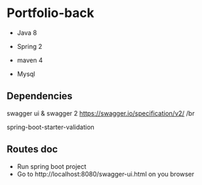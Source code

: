 # Portfolio-back

- Java 8

- Spring 2

- maven 4

- Mysql

## Dependencies

swagger ui & swagger 2 
https://swagger.io/specification/v2/ /br

spring-boot-starter-validation


## Routes doc
- Run spring boot project
- Go to http://localhost:8080/swagger-ui.html on you browser




